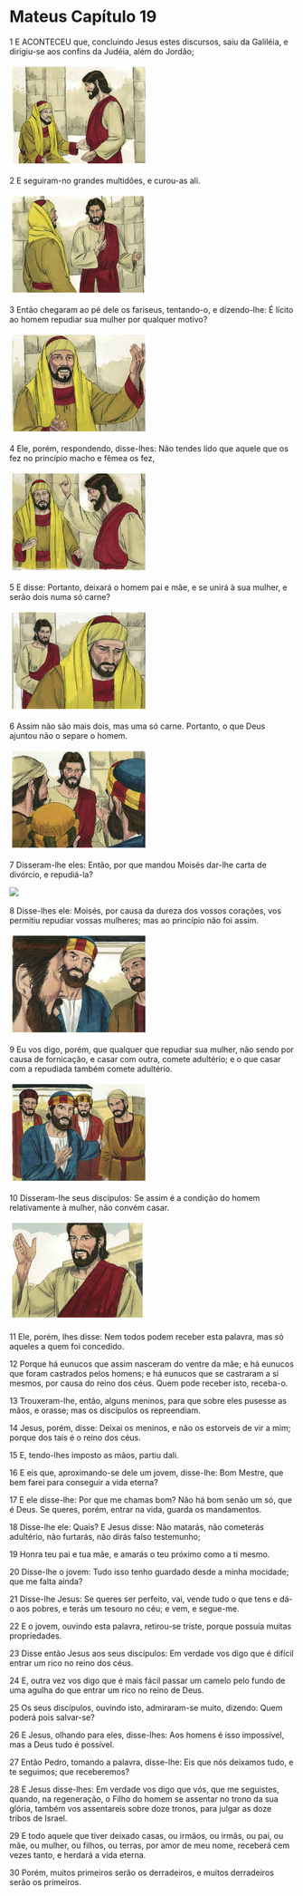 # Mateus Capítulo 19

1	E ACONTECEU que, concluindo Jesus estes discursos, saiu da Galiléia, e dirigiu-se aos confins da Judéia, além do Jordão;

![](.img/40_Mt_19_01_RG.jpg)

2	E seguiram-no grandes multidões, e curou-as ali.

![](.img/40_Mt_19_02_RG.jpg)

3	Então chegaram ao pé dele os fariseus, tentando-o, e dizendo-lhe: É lícito ao homem repudiar sua mulher por qualquer motivo?

![](.img/40_Mt_19_03_RG.jpg)

4	Ele, porém, respondendo, disse-lhes: Não tendes lido que aquele que os fez no princípio macho e fêmea os fez,

![](.img/40_Mt_19_04_RG.jpg)

5	E disse: Portanto, deixará o homem pai e mãe, e se unirá à sua mulher, e serão dois numa só carne?

![](.img/40_Mt_19_05_RG.jpg)

6	Assim não são mais dois, mas uma só carne. Portanto, o que Deus ajuntou não o separe o homem.

![](.img/40_Mt_19_06_RG.jpg)

7	Disseram-lhe eles: Então, por que mandou Moisés dar-lhe carta de divórcio, e repudiá-la?

![](.img/40_Mt_19_07_RG.jpg)

8	Disse-lhes ele: Moisés, por causa da dureza dos vossos corações, vos permitiu repudiar vossas mulheres; mas ao princípio não foi assim.

![](.img/40_Mt_19_08_RG.jpg)

9	Eu vos digo, porém, que qualquer que repudiar sua mulher, não sendo por causa de fornicação, e casar com outra, comete adultério; e o que casar com a repudiada também comete adultério.

![](.img/40_Mt_19_09_RG.jpg)

10	Disseram-lhe seus discípulos: Se assim é a condição do homem relativamente à mulher, não convém casar.

![](.img/40_Mt_19_10_RG.jpg)

11	Ele, porém, lhes disse: Nem todos podem receber esta palavra, mas só aqueles a quem foi concedido.

12	Porque há eunucos que assim nasceram do ventre da mãe; e há eunucos que foram castrados pelos homens; e há eunucos que se castraram a si mesmos, por causa do reino dos céus. Quem pode receber isto, receba-o.

13	Trouxeram-lhe, então, alguns meninos, para que sobre eles pusesse as mãos, e orasse; mas os discípulos os repreendiam.

14	Jesus, porém, disse: Deixai os meninos, e não os estorveis de vir a mim; porque dos tais é o reino dos céus.

15	E, tendo-lhes imposto as mãos, partiu dali.

16	E eis que, aproximando-se dele um jovem, disse-lhe: Bom Mestre, que bem farei para conseguir a vida eterna?

17	E ele disse-lhe: Por que me chamas bom? Não há bom senão um só, que é Deus. Se queres, porém, entrar na vida, guarda os mandamentos.

18	Disse-lhe ele: Quais? E Jesus disse: Não matarás, não cometerás adultério, não furtarás, não dirás falso testemunho;

19	Honra teu pai e tua mãe, e amarás o teu próximo como a ti mesmo.

20	Disse-lhe o jovem: Tudo isso tenho guardado desde a minha mocidade; que me falta ainda?

21	Disse-lhe Jesus: Se queres ser perfeito, vai, vende tudo o que tens e dá-o aos pobres, e terás um tesouro no céu; e vem, e segue-me.

22	E o jovem, ouvindo esta palavra, retirou-se triste, porque possuía muitas propriedades.

23	Disse então Jesus aos seus discípulos: Em verdade vos digo que é difícil entrar um rico no reino dos céus.

24	E, outra vez vos digo que é mais fácil passar um camelo pelo fundo de uma agulha do que entrar um rico no reino de Deus.

25	Os seus discípulos, ouvindo isto, admiraram-se muito, dizendo: Quem poderá pois salvar-se?

26	E Jesus, olhando para eles, disse-lhes: Aos homens é isso impossível, mas a Deus tudo é possível.

27	Então Pedro, tomando a palavra, disse-lhe: Eis que nós deixamos tudo, e te seguimos; que receberemos?

28	E Jesus disse-lhes: Em verdade vos digo que vós, que me seguistes, quando, na regeneração, o Filho do homem se assentar no trono da sua glória, também vos assentareis sobre doze tronos, para julgar as doze tribos de Israel.

29	E todo aquele que tiver deixado casas, ou irmãos, ou irmãs, ou pai, ou mãe, ou mulher, ou filhos, ou terras, por amor de meu nome, receberá cem vezes tanto, e herdará a vida eterna.

30	Porém, muitos primeiros serão os derradeiros, e muitos derradeiros serão os primeiros.

